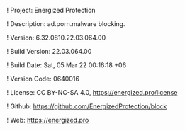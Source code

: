 ! Project: Energized Protection

! Description: ad.porn.malware blocking.

! Version: 6.32.0810.22.03.064.00

! Build Version: 22.03.064.00

! Build Date: Sat, 05 Mar 22 00:16:18 +06

! Version Code: 0640016

! License: CC BY-NC-SA 4.0, https://energized.pro/license

! Github: https://github.com/EnergizedProtection/block

! Web: https://energized.pro
